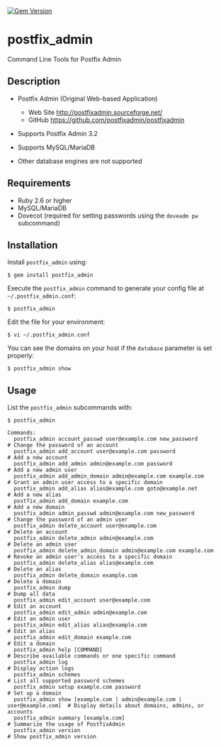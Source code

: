 [![Gem Version](https://badge.fury.io/rb/postfix_admin.png)](https://rubygems.org/gems/postfix_admin)

# postfix_admin

Command Line Tools for Postfix Admin

## Description

* Postfix Admin (Original Web-based Application)
  + Web Site http://postfixadmin.sourceforge.net/
  + GitHub https://github.com/postfixadmin/postfixadmin

* Supports Postfix Admin 3.2

* Supports MySQL/MariaDB

* Other database engines are not supported

## Requirements

* Ruby 2.6 or higher
* MySQL/MariaDB
* Dovecot (required for setting passwords using the `doveadm pw` subcommand)

## Installation

Install `postfix_admin` using:

    $ gem install postfix_admin

Execute the `postfix_admin` command to generate your config file at `~/.postfix_admin.conf`:

    $ postfix_admin

Edit the file for your environment:

    $ vi ~/.postfix_admin.conf

You can see the domains on your host if the `database` parameter is set properly:

    $ postfix_admin show

## Usage

List the `postfix_admin` subcommands with:

    $ postfix_admin

```
Commands:
  postfix_admin account_passwd user@example.com new_password               # Change the password of an account
  postfix_admin add_account user@example.com password                      # Add a new account
  postfix_admin add_admin admin@example.com password                       # Add a new admin user
  postfix_admin add_admin_domain admin@example.com example.com             # Grant an admin user access to a specific domain
  postfix_admin add_alias alias@example.com goto@example.net               # Add a new alias
  postfix_admin add_domain example.com                                     # Add a new domain
  postfix_admin admin_passwd admin@example.com new_password                # Change the password of an admin user
  postfix_admin delete_account user@example.com                            # Delete an account
  postfix_admin delete_admin admin@example.com                             # Delete an admin user
  postfix_admin delete_admin_domain admin@example.com example.com          # Revoke an admin user's access to a specific domain
  postfix_admin delete_alias alias@example.com                             # Delete an alias
  postfix_admin delete_domain example.com                                  # Delete a domain
  postfix_admin dump                                                       # Dump all data
  postfix_admin edit_account user@example.com                              # Edit an account
  postfix_admin edit_admin admin@example.com                               # Edit an admin user
  postfix_admin edit_alias alias@example.com                               # Edit an alias
  postfix_admin edit_domain example.com                                    # Edit a domain
  postfix_admin help [COMMAND]                                             # Describe available commands or one specific command
  postfix_admin log                                                        # Display action logs
  postfix_admin schemes                                                    # List all supported password schemes
  postfix_admin setup example.com password                                 # Set up a domain
  postfix_admin show [example.com | admin@example.com | user@example.com]  # Display details about domains, admins, or accounts
  postfix_admin summary [example.com]                                      # Summarize the usage of PostfixAdmin
  postfix_admin version                                                    # Show postfix_admin version
```
